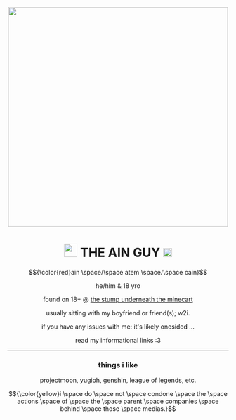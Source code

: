 <div class="gr-box"><div align="center"><img width="500" src="https://github.com/DEMISIN/DEMISIN/blob/main/DemianSlice.gif">


  
# <div align="center"> <div class="gr-box"> <img width="30" src="https://static.wikia.nocookie.net/limbuscompany/images/0/01/A_Sign_3_Gift.png/revision/latest?cb=20230310020445"> **THE AIN GUY**  <img width="20" src="https://static.wikia.nocookie.net/limbuscompany/images/4/4e/Sinclair_Icon.png/revision/latest?cb=20230310044135"></span></div>

$${\color{red}ain \space/\space atem \space/\space cain}$$

he/him & 18 yro

found on 18+ @ [the stump underneath the minecart](https://cdn.discordapp.com/attachments/515237661271654400/1108940191583973476/gayyaoicirlce.png?ex=65f3ae88&is=65e13988&hm=4f779b28a460459647cc176d696b3ba822474e8b263a0de72a8db05abf379e49&)

usually sitting with my boyfriend or friend(s); w2i.

if you have any issues with me: it's likely onesided ...

read my informational links :3

<hr>

### **things i like**
projectmoon, yugioh, genshin, league of legends, etc.

$${\color{yellow}i \space do \space not \space condone \space the \space actions \space of \space the \space parent \space companies \space behind \space those \space medias.}$$

<!--
**DEMISIN/DEMISIN** is a ✨ _special_ ✨ repository because its `README.md` (this file) appears on your GitHub profile.

Here are some ideas to get you started:

- 🔭 I’m currently working on ...
- 🌱 I’m currently learning ...
- 👯 I’m looking to collaborate on ...
- 🤔 I’m looking for help with ...
- 💬 Ask me about ...
- 📫 How to reach me: ...
- 😄 Pronouns: ...
- ⚡ Fun fact: ...
-->
